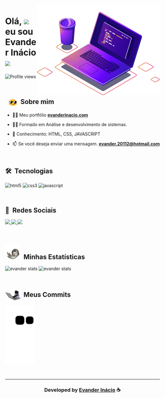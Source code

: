
<img src="images/computer-illustration.png" min-width="400px" max-width="450px" width="400px" align="right" alt="Computador">
<h1 align="left">Olá, <img src="https://github.com/EvanderInacio/EvanderInacio/blob/main/images/Earth.gif?raw=true" width="30px"> eu sou Evander Inácio <img src="https://raw.githubusercontent.com/kaueMarques/kaueMarques/master/hi.gif" width="30px"></h1>

<p align="left"> <img src="https://komarev.com/ghpvc/?username=EvanderInacio&color=000dff" alt="Profile views" /> </p>

<br>

 ## &nbsp; <img src="images/oculos.gif " width="30" align="center"> &nbsp;Sobre mim
 
- 👨‍💻 Meu portfólio **[ evanderinacio.com](https://www.evanderinacio.com)**
 
- 👨‍🎓 Formado em Análise e desenvolvimento de sistemas.

- 🚀 Conhecimento: HTML, CSS, JAVASCRIPT

- 📫 Se você deseja enviar uma mensagem.  **evander.20112@hotmail.com**

<br>

## 🛠 &nbsp;Tecnologias

<p align="left">
 
 <img src="https://img.shields.io/badge/-HTML-000000?style=for-the-badge&logo=HTML5" alt="html5"/> 
 
 <img src="https://img.shields.io/badge/-CSS-000000?style=for-the-badge&logo=CSS3&logoColor=1572B6" alt="css3"/>
 
 <img src="https://img.shields.io/badge/-JavaScript-000000?style=for-the-badge&logo=JAVASCRIPT" alt="javascript"/> 
 
</p>
  
<br>

## 📱 &nbsp;Redes Sociais

<p align="left">
 
 <a href="https://www.linkedin.com/in/evander-inacio" alt="Linkedin">
  <img src="https://img.shields.io/badge/-Linkedin-000dff?style=for-the-badge&logo=Linkedin&logoColor=FFFFFF&link=https://www.linkedin.com/in/evander-inacio"/> 
 </a>
 
 <a href="https://www.facebook.com/evandder.lopes" alt="Facebook">
  <img src="https://img.shields.io/badge/-Facebook-000dff?style=for-the-badge&logo=Facebook&logoColor=FFFFFF&link=https://www.facebook.com/evandder.lopes"/> 
 </a>
 
 <a href="https://twitter.com/Evander_Inacio" alt="Twitter">
  <img src="https://img.shields.io/badge/-Twitter-000dff?style=for-the-badge&logo=Twitter&logoColor=FFFFFF&link=https://twitter.com/Evander_Inacio"/> 
 </a>

 </p>

<br>

## <img src="images/gato_astronauta.gif" width="50" height="50" align="10">  &nbsp;Minhas Estatísticas 

<img width="530em" src="https://github-readme-stats.vercel.app/api?username=EvanderInacio&show_icons=true=anuraghazra&show_icons=true&theme=algolia" alt="evander stats"/> <img width="530em" src="https://github-readme-stats.vercel.app/api/top-langs/?username=EvanderInacio&layout=compact&theme=algolia" alt="evander stats"/>
  
<br>

## <img src="images/gato.gif" width="50" align="center"> &nbsp;Meus Commits
![Snake animation](https://github.com/EvanderInacio/EvanderInacio/blob/output/github-contribution-grid-snake.svg)

<br>

-----

  <h3 align="center"> Developed by <a href="https://www.linkedin.com/in/evander-inacio/">Evander Inácio</a> ☕</h3>


